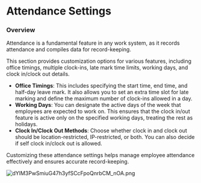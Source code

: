 # Attendance Settings

### Overview

Attendance is a fundamental feature in any work system, as it records attendance and compiles data for record-keeping.

This section provides customization options for various features, including office timings, multiple clock-ins, late mark time limits, working days, and clock in/clock out details.

- **Office Timings**: This includes specifying the start time, end time, and half-day leave mark. It also allows you to set an extra time slot for late marking and define the maximum number of clock-ins allowed in a day.
- **Working Days**: You can designate the active days of the week that employees are expected to work on. This ensures that the clock in/out feature is active only on the specified working days, treating the rest as holidays.
- **Clock In/Clock Out Methods**: Choose whether clock in and clock out should be location-restricted, IP-restricted, or both. You can also decide if self clock in/clock out is allowed.

Customizing these attendance settings helps manage employee attendance effectively and ensures accurate record-keeping.

![dYlM3PwSmiuG47h3yfSCcFpoQnrbCM_nOA.png](Attendance%20Settings%208c1a8c0d64f74ee68e41217892306e40/dYlM3PwSmiuG47h3yfSCcFpoQnrbCM_nOA.png)